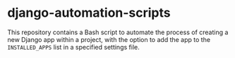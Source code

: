 # django-automation-scripts
This repository contains a Bash script to automate the process of creating a new Django app within a project, with the option to add the app to the `INSTALLED_APPS` list in a specified settings file.

